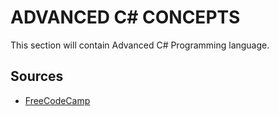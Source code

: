 # ADVANCED C# CONCEPTS

This section will contain Advanced C# Programming language.

## Sources

-   [FreeCodeCamp](https://www.youtube.com/watch?v=YT8s-90oDC0&t=6548s)
